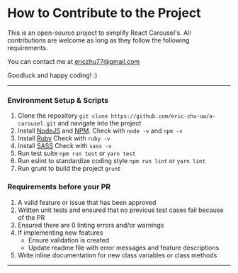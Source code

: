 # How to Contribute to the Project
This is an open-source project to simplify React Carousel's. All contributions are welcome
as long as they follow the following requirements.

You can contact me at ericzhu77@gmail.com

Goodluck and happy coding! :)

---

### Environment Setup & Scripts

1. Clone the repository ```git clone https://github.com/eric-zhu-uw/a-carousel.git``` and navigate into the project
3. Install [NodeJS](https://nodejs.org/en/download/) and [NPM](https://www.npmjs.com/get-npm). Check with
`node -v` and `npm -v` 
2. Install [Ruby](https://www.ruby-lang.org/en/documentation/installation/) Check with `ruby -v`
3. Install [SASS](http://sass-lang.com/install) Check with `sass -v`
4. Run test suite ```npm run test``` or ```yarn test```
5. Run eslint to standardize coding style ```npm run lint``` or ```yarn lint```
6. Run grunt to build the project ```grunt```

### Requirements before your PR

1. A valid feature or issue that has been approved
2. Written unit tests and ensured that no previous test cases fail because of the PR
3. Ensured there are 0 linting errors and/or warnings
4. If implementing new features
    * Ensure validation is created
    * Update readme file with error messages and feature descriptions
5. Write inline documentation for new class variables or class methods

---